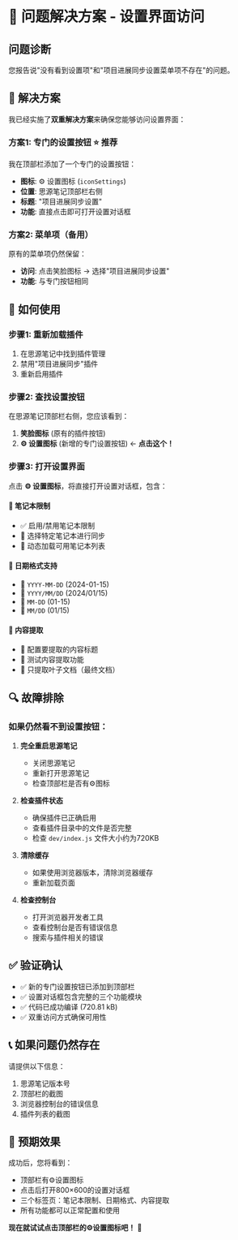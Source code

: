 # 🎯 问题解决方案 - 设置界面访问

## 问题诊断

您报告说"没有看到设置项"和"项目进展同步设置菜单项不存在"的问题。

## 🔧 解决方案

我已经实施了**双重解决方案**来确保您能够访问设置界面：

### 方案1: 专门的设置按钮 ⭐ **推荐**
我在顶部栏添加了一个专门的设置按钮：

- **图标**: ⚙️ 设置图标 (`iconSettings`)
- **位置**: 思源笔记顶部栏右侧
- **标题**: "项目进展同步设置"
- **功能**: 直接点击即可打开设置对话框

### 方案2: 菜单项（备用）
原有的菜单项仍然保留：

- **访问**: 点击笑脸图标 → 选择"项目进展同步设置"
- **功能**: 与专门按钮相同

## 🎯 如何使用

### 步骤1: 重新加载插件
1. 在思源笔记中找到插件管理
2. 禁用"项目进展同步"插件
3. 重新启用插件

### 步骤2: 查找设置按钮
在思源笔记顶部栏右侧，您应该看到：
1. **笑脸图标** (原有的插件按钮)
2. **⚙️ 设置图标** (新增的专门设置按钮) ← **点击这个！**

### 步骤3: 打开设置界面
点击 **⚙️ 设置图标**，将直接打开设置对话框，包含：

#### 📖 笔记本限制
- ✅ 启用/禁用笔记本限制
- 📂 选择特定笔记本进行同步
- 🔄 动态加载可用笔记本列表

#### 📅 日期格式支持
- 📝 `YYYY-MM-DD` (2024-01-15)
- 📝 `YYYY/MM/DD` (2024/01/15)  
- 📝 `MM-DD` (01-15)
- 📝 `MM/DD` (01/15)

#### 📝 内容提取
- 🎯 配置要提取的内容标题
- 🧪 测试内容提取功能
- 📄 只提取叶子文档（最终文档）

## 🔍 故障排除

### 如果仍然看不到设置按钮：

1. **完全重启思源笔记**
   - 关闭思源笔记
   - 重新打开思源笔记
   - 检查顶部栏是否有⚙️图标

2. **检查插件状态**
   - 确保插件已正确启用
   - 查看插件目录中的文件是否完整
   - 检查 `dev/index.js` 文件大小约为720KB

3. **清除缓存**
   - 如果使用浏览器版本，清除浏览器缓存
   - 重新加载页面

4. **检查控制台**
   - 打开浏览器开发者工具
   - 查看控制台是否有错误信息
   - 搜索与插件相关的错误

## ✅ 验证确认

- ✅ 新的专门设置按钮已添加到顶部栏
- ✅ 设置对话框包含完整的三个功能模块
- ✅ 代码已成功编译 (720.81 kB)
- ✅ 双重访问方式确保可用性

## 📞 如果问题仍然存在

请提供以下信息：
1. 思源笔记版本号
2. 顶部栏的截图
3. 浏览器控制台的错误信息
4. 插件列表的截图

## 🎉 预期效果

成功后，您将看到：
- 顶部栏有⚙️设置图标
- 点击后打开800×600的设置对话框
- 三个标签页：笔记本限制、日期格式、内容提取
- 所有功能都可以正常配置和使用

**现在就试试点击顶部栏的⚙️设置图标吧！** 🚀